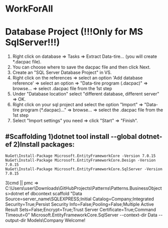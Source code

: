 # WorkForAll

# Database Project (!!!Only for MS SqlServer!!!)
1) Right click on database => Tasks => Extract Data-tire... (you will create *.dacpac file).
2) You can choose where to save the dacpac file and then click Next.
3) Create an "SQL Server Database Project" in VS.
4) Right click on the references => select an option 'Add database reference' => 
	select an option => "Data-tire program (.dacpac)" => browse... => select .dacpac file from the 1st step
5) Under "Database location" select "different database, different server" => OK.
6) Right click on your sql project and select the option "Import" => "Data-tire program (*.dacpac)..." =>
	browse... => select the .dacpac file from the 1st step
7) Select "Import settings" you need => click "Start" => "Finish".

#Scaffolding
1)dotnet tool install --global dotnet-ef
2)Install packages:
-------------------
	NuGet\Install-Package Microsoft.EntityFrameworkCore -Version 7.0.15
	NuGet\Install-Package Microsoft.EntityFrameworkCore.Design -Version 7.0.15
	NuGet\Install-Package Microsoft.EntityFrameworkCore.SqlServer -Version 7.0.15
3)cmd || pmc => C:\Users\user\Downloads\GitHubProjects\Patterns\Patterns.BusinessObjects>dotnet ef dbcontext scaffold "Data Source=server_name\SQLEXPRESS;Initial Catalog=Company;Integrated Security=True;Persist Security Info=False;Pooling=False;Multiple Active Result Sets=False;Encrypt=True;Trust Server Certificate=True;Command Timeout=0" Microsoft.EntityFrameworkCore.SqlServer --context-dir Data --output-dir  Models\Company
Welcome!